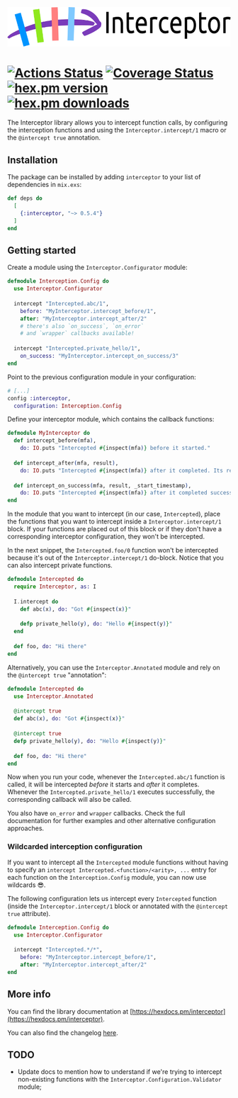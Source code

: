 ![Interceptor](https://github.com/amalbuquerque/interceptor/raw/master/assets/images/interceptor_logo_with_title.png)

[![Actions Status](https://github.com/amalbuquerque/interceptor/workflows/Tests/badge.svg)](https://github.com/amalbuquerque/interceptor/actions) [![Coverage Status](https://coveralls.io/repos/github/amalbuquerque/interceptor/badge.svg?branch=refs/heads/master)](https://coveralls.io/github/amalbuquerque/interceptor?branch=refs/heads/master) [![hex.pm version](https://img.shields.io/hexpm/v/interceptor.svg)](https://hex.pm/packages/interceptor) [![hex.pm downloads](https://img.shields.io/hexpm/dt/interceptor.svg)](https://hex.pm/packages/interceptor)
=========

The Interceptor library allows you to intercept function calls, by configuring
the interception functions and using the `Interceptor.intercept/1` macro or the
`@intercept true` annotation.

## Installation

The package can be installed by adding `interceptor` to your list of
dependencies in `mix.exs`:

```elixir
def deps do
  [
    {:interceptor, "~> 0.5.4"}
  ]
end
```

## Getting started

Create a module using the `Interceptor.Configurator` module:

```elixir
defmodule Interception.Config do
  use Interceptor.Configurator

  intercept "Intercepted.abc/1",
    before: "MyInterceptor.intercept_before/1",
    after: "MyInterceptor.intercept_after/2"
    # there's also `on_success`, `on_error`
    # and `wrapper` callbacks available!
  
  intercept "Intercepted.private_hello/1",
    on_success: "MyInterceptor.intercept_on_success/3"
end
```

Point to the previous configuration module in your configuration:

```elixir
# [...]
config :interceptor,
  configuration: Interception.Config
```

Define your interceptor module, which contains the callback functions:

```elixir
defmodule MyInterceptor do
  def intercept_before(mfa),
    do: IO.puts "Intercepted #{inspect(mfa)} before it started."

  def intercept_after(mfa, result),
    do: IO.puts "Intercepted #{inspect(mfa)} after it completed. Its result: #{inspect(result)}"

  def intercept_on_success(mfa, result, _start_timestamp),
    do: IO.puts "Intercepted #{inspect(mfa)} after it completed successfully. Its result: #{inspect(result)}"
end
```

In the module that you want to intercept (in our case, `Intercepted`), place
the functions that you want to intercept inside a `Interceptor.intercept/1`
block. If your functions are placed out of this block or if they don't have
a corresponding interceptor configuration, they won't be intercepted.

In the next snippet, the `Intercepted.foo/0` function won't be intercepted
because it's out of the `Interceptor.intercept/1` do-block. Notice that you
can also intercept private functions.

```elixir
defmodule Intercepted do
  require Interceptor, as: I

  I.intercept do
    def abc(x), do: "Got #{inspect(x)}"

    defp private_hello(y), do: "Hello #{inspect(y)}"
  end

  def foo, do: "Hi there"
end
```

Alternatively, you can use the `Interceptor.Annotated` module and rely on
the `@intercept true` "annotation":

```elixir
defmodule Intercepted do
  use Interceptor.Annotated

  @intercept true
  def abc(x), do: "Got #{inspect(x)}"

  @intercept true
  defp private_hello(y), do: "Hello #{inspect(y)}"

  def foo, do: "Hi there"
end
```

Now when you run your code, whenever the `Intercepted.abc/1` function is
called, it will be intercepted *before* it starts and *after* it completes.
Whenever the `Intercepted.private_hello/1` executes successfully, the
corresponding callback will also be called.

You also have `on_error` and `wrapper` callbacks. Check the full documentation
for further examples and other alternative configuration approaches.

### Wildcarded interception configuration

If you want to intercept all the `Intercepted` module functions without
having to specify an `intercept Intercepted.<function>/<arity>, ...` entry for
each function on the `Interception.Config` module, you can now use wildcards 😎.

The following configuration lets us intercept every `Intercepted` function
(inside the `Interceptor.intercept/1` block or annotated with the
`@intercept true` attribute).

```elixir
defmodule Interception.Config do
  use Interceptor.Configurator

  intercept "Intercepted.*/*",
    before: "MyInterceptor.intercept_before/1",
    after: "MyInterceptor.intercept_after/2"
end
```

## More info

You can find the library documentation at
[https://hexdocs.pm/interceptor](https://hexdocs.pm/interceptor).

You can also find the changelog [here](https://github.com/amalbuquerque/interceptor/blob/master/CHANGELOG.md).

## TODO

- Update docs to mention how to understand if we're trying to intercept non-existing functions with the `Interceptor.Configuration.Validator` module;
